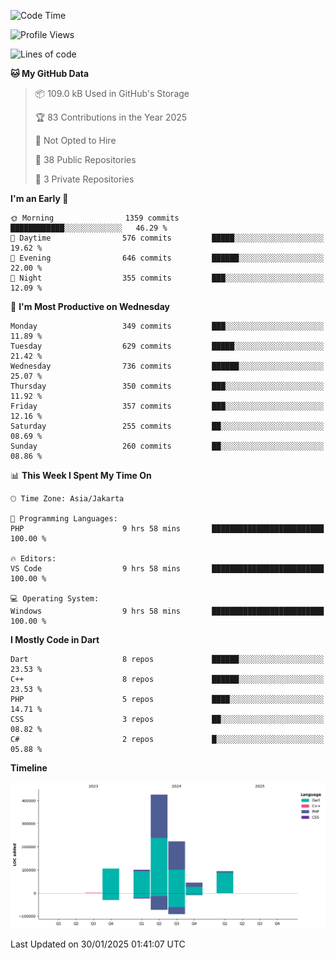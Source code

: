 <!--START_SECTION:waka-->
![Code Time](http://img.shields.io/badge/Code%20Time-390%20hrs%2039%20mins-blue)

![Profile Views](http://img.shields.io/badge/Profile%20Views-0-blue)

![Lines of code](https://img.shields.io/badge/From%20Hello%20World%20I%27ve%20Written-993.9%20thousand%20lines%20of%20code-blue)

**🐱 My GitHub Data** 

> 📦 109.0 kB Used in GitHub's Storage 
 > 
> 🏆 83 Contributions in the Year 2025
 > 
> 🚫 Not Opted to Hire
 > 
> 📜 38 Public Repositories 
 > 
> 🔑 3 Private Repositories 
 > 
**I'm an Early 🐤** 

```text
🌞 Morning                1359 commits        ████████████░░░░░░░░░░░░░   46.29 % 
🌆 Daytime                576 commits         █████░░░░░░░░░░░░░░░░░░░░   19.62 % 
🌃 Evening                646 commits         ██████░░░░░░░░░░░░░░░░░░░   22.00 % 
🌙 Night                  355 commits         ███░░░░░░░░░░░░░░░░░░░░░░   12.09 % 
```
📅 **I'm Most Productive on Wednesday** 

```text
Monday                   349 commits         ███░░░░░░░░░░░░░░░░░░░░░░   11.89 % 
Tuesday                  629 commits         █████░░░░░░░░░░░░░░░░░░░░   21.42 % 
Wednesday                736 commits         ██████░░░░░░░░░░░░░░░░░░░   25.07 % 
Thursday                 350 commits         ███░░░░░░░░░░░░░░░░░░░░░░   11.92 % 
Friday                   357 commits         ███░░░░░░░░░░░░░░░░░░░░░░   12.16 % 
Saturday                 255 commits         ██░░░░░░░░░░░░░░░░░░░░░░░   08.69 % 
Sunday                   260 commits         ██░░░░░░░░░░░░░░░░░░░░░░░   08.86 % 
```


📊 **This Week I Spent My Time On** 

```text
🕑︎ Time Zone: Asia/Jakarta

💬 Programming Languages: 
PHP                      9 hrs 58 mins       █████████████████████████   100.00 % 

🔥 Editors: 
VS Code                  9 hrs 58 mins       █████████████████████████   100.00 % 

💻 Operating System: 
Windows                  9 hrs 58 mins       █████████████████████████   100.00 % 
```

**I Mostly Code in Dart** 

```text
Dart                     8 repos             ██████░░░░░░░░░░░░░░░░░░░   23.53 % 
C++                      8 repos             ██████░░░░░░░░░░░░░░░░░░░   23.53 % 
PHP                      5 repos             ████░░░░░░░░░░░░░░░░░░░░░   14.71 % 
CSS                      3 repos             ██░░░░░░░░░░░░░░░░░░░░░░░   08.82 % 
C#                       2 repos             █░░░░░░░░░░░░░░░░░░░░░░░░   05.88 % 
```



**Timeline**

![Lines of Code chart](https://raw.githubusercontent.com/PradiptaAhmad/PradiptaAhmad/main/assets/bar_graph.png)


 Last Updated on 30/01/2025 01:41:07 UTC
<!--END_SECTION:waka-->
